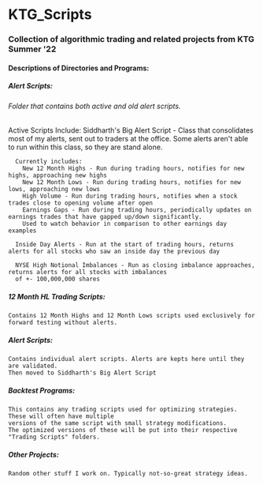 # KTG_Scripts
### Collection of algorithmic trading and related projects from KTG Summer '22

#### Descriptions of Directories and Programs:

##### Alert Scripts:
  ###### Folder that contains both active and old alert scripts.
  Active Scripts Include:
    Siddharth's Big Alert Script - Class that consolidates most of my alerts, sent out to traders at the office. Some alerts aren't able to run within this class, so they are stand alone.
    
      Currently includes:
        New 12 Month Highs - Run during trading hours, notifies for new highs, approaching new highs
        New 12 Month Lows - Run during trading hours, notifies for new lows, approaching new lows
        High Volume - Run during trading hours, notifies when a stock trades close to opening volume after open
        Earnings Gaps - Run during trading hours, periodically updates on earnings trades that have gapped up/down significantly.
        Used to watch behavior in comparison to other earnings day examples
      
      Inside Day Alerts - Run at the start of trading hours, returns alerts for all stocks who saw an inside day the previous day
      
      NYSE High Notional Imbalances - Run as closing imbalance approaches, returns alerts for all stocks with imbalances
      of +- 100,000,000 shares

  ##### 12 Month HL Trading Scripts:
    Contains 12 Month Highs and 12 Month Lows scripts used exclusively for forward testing without alerts.
    
  ##### Alert Scripts:
    Contains individual alert scripts. Alerts are kepts here until they are validated. 
    Then moved to Siddharth's Big Alert Script
    
  ##### Backtest Programs:
    This contains any trading scripts used for optimizing strategies. These will often have multiple
    versions of the same script with small strategy modifications.
    The optimized versions of these will be put into their respective "Trading Scripts" folders.
  
  ##### Other Projects:
    Random other stuff I work on. Typically not-so-great strategy ideas.
